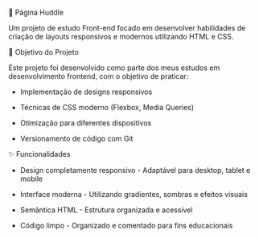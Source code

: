 📱 Página Huddle

Um projeto de estudo Front-end focado em desenvolver habilidades de criação de layouts responsivos e modernos utilizando HTML e CSS.



🎯 Objetivo do Projeto

Este projeto foi desenvolvido como parte dos meus estudos em desenvolvimento frontend, com o objetivo de praticar:

- Implementação de designs responsivos

- Técnicas de CSS moderno (Flexbox, Media Queries)

- Otimização para diferentes dispositivos

- Versionamento de código com Git



✨ Funcionalidades


- Design completamente responsivo - Adaptável para desktop, tablet e mobile

- Interface moderna - Utilizando gradientes, sombras e efeitos visuais

- Semântica HTML - Estrutura organizada e acessível

- Código limpo - Organizado e comentado para fins educacionais

